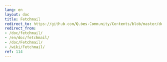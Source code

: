 ```yaml
---
lang: en
layout: doc
title: Fetchmail
redirect_to: https://github.com/Qubes-Community/Contents/blob/master/docs/configuration/fetchmail.md
redirect_from:
- /doc/fetchmail/
- /en/doc/fetchmail/
- /doc/Fetchmail/
- /wiki/Fetchmail/
ref: 114
---
```


